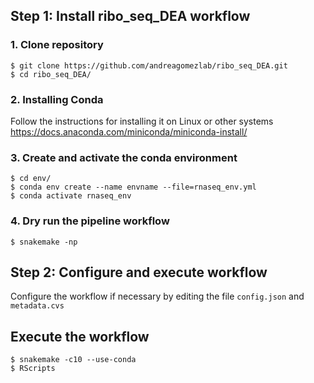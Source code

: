 ## Step 1: Install ribo_seq_DEA workflow

### 1. Clone repository
```shell
$ git clone https://github.com/andreagomezlab/ribo_seq_DEA.git
$ cd ribo_seq_DEA/
```

### 2. Installing Conda

Follow the instructions for installing it on Linux or other systems
https://docs.anaconda.com/miniconda/miniconda-install/


### 3. Create and activate the conda environment
```shell
$ cd env/
$ conda env create --name envname --file=rnaseq_env.yml 
$ conda activate rnaseq_env
```

### 4. Dry run the pipeline workflow
```shell
$ snakemake -np
```

## Step 2: Configure and execute workflow

Configure the workflow if necessary by editing the file <code>config.json</code> and <code>metadata.cvs</code>

## Execute the workflow

```shell
$ snakemake -c10 --use-conda
$ RScripts

```